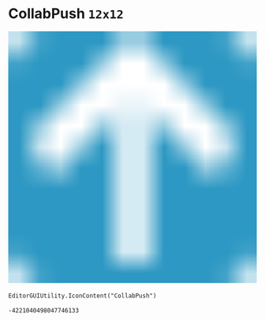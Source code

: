# CollabPush `12x12`
<img src="/img/CollabPush.png" width=512 height=512>

``` CSharp
EditorGUIUtility.IconContent("CollabPush")
```
```
-4221040498047746133
```
